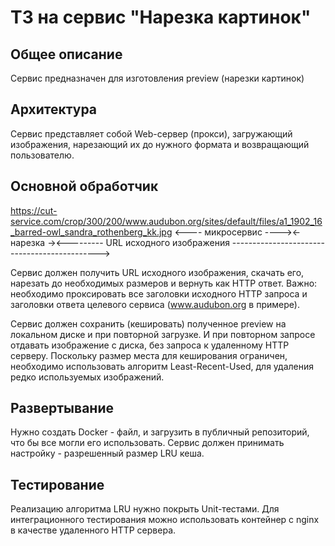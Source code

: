 # ТЗ на сервис "Нарезка картинок"


## Общее описание

Сервис предназначен для изготовления preview (нарезки картинок)

## Архитектура

Сервис представляет собой Web-сервер (прокси), загружающий изображения,
нарезающий их до нужного формата и возвращающий пользователю.

## Основной обработчик
https://cut-service.com/crop/300/200/www.audubon.org/sites/default/files/a1_1902_16_barred-owl_sandra_rothenberg_kk.jpg
<---- микросервис ----><- нарезка -><--------- URL исходного изображения --------------------------------------------->

Сервис должен получить URL исходного изображения, скачать его, нарезать до необходимых размеров и вернуть как HTTP ответ.
Важно: необходимо проксировать все заголовки исходного HTTP запроса и заголовки ответа целевого сервиса (www.audubon.org в примере).

Сервис должен сохранить (кешировать) полученное preview на локальном диске и при повторной загрузке. 
И при повторном запросе отдавать изображение с диска, без запроса к удаленному HTTP серверу.
Поскольку размер места для кеширования ограничен, необходимо использовать алгоритм Least-Recent-Used, 
для удаления редко используемых изображений.

## Развертывание
Нужно создать Docker - файл, и загрузить в публичный репозиторий, что бы все могли его использовать.
Сервис должен принимать настройку - разрешенный размер LRU кеша.

## Тестирование
Реализацию алгоритма LRU нужно покрыть Unit-тестами. Для интеграционного тестирования можно использовать
контейнер с nginx в качестве удаленного HTTP сервера.
